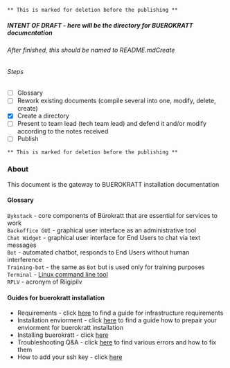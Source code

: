 ` ** This is marked for deletion before the publishing ** `

##### INTENT OF DRAFT - here will be the directory for BUEROKRATT documentation
###### After finished, this should be named to README.mdCreate 

###### Steps
- [ ] Glossary
- [ ] Rework existing documents (compile several into one, modify, delete, create)  
- [x] Create a directory  
- [ ] Present to team lead (tech team lead) and defend it and/or modify according to the notes received  
- [ ] Publish    

` ** This is marked for deletion before the publishing ** `

### About
This document is the gateway to BUEROKRATT installation documentation

#### Glossary  
`Bykstack` - core components of Bürokratt that are essential for services to work  
`Backoffice GUI` - graphical user interface as an administrative tool  
`Chat Widget` - graphical user interface for End Users to chat via text messages  
`Bot` - automated chatbot, responds to End Users without human interference  
`Training-bot` - the same as `Bot` but is used only for training purposes  
`Terminal` - [Linux command line tool](https://ubuntu.com/tutorials/command-line-for-beginners#1-overview)  
`RPLV` - acronym of Riigipilv  


#### Guides for buerokratt installation
- Requirements - click [here](../main/Requirements.md) to find a guide for infrastructure requirements
- Installation enviorment - click [here](../main/Installation_enviorment.md) to find a guide how to prepair your enviorment for buerokratt installation
- Installing buerokratt - click [here](../main/buerokratt_install.md)
- Troubleshooting Q&A - click [here](../main/Q%26A.md) to find various errors and how to fix them
- How to add your ssh key - click [here](../main/Tutorial_for_requesting_and_granting_access_by_SSH_keys.md)

